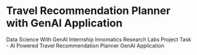 # Travel Recommendation Planner with GenAI Application
Data Science With GenAI Internship Innomatics Research Labs Project Task - AI Powered Travel Recommendation Planner GenAI Application
